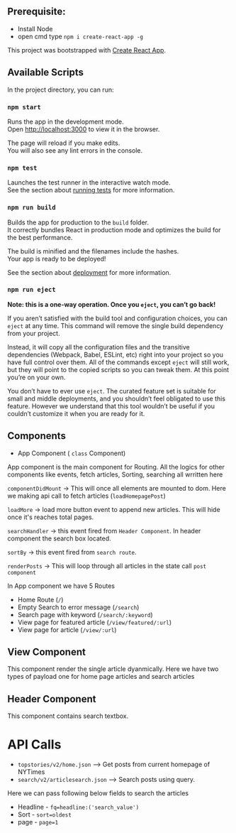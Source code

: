 ## Prerequisite:
* Install Node
* open cmd type ```npm i create-react-app -g```

This project was bootstrapped with [Create React App](https://github.com/facebook/create-react-app).

## Available Scripts

In the project directory, you can run:

### `npm start`

Runs the app in the development mode.<br />
Open [http://localhost:3000](http://localhost:3000) to view it in the browser.

The page will reload if you make edits.<br />
You will also see any lint errors in the console.

### `npm test`

Launches the test runner in the interactive watch mode.<br />
See the section about [running tests](https://facebook.github.io/create-react-app/docs/running-tests) for more information.

### `npm run build`

Builds the app for production to the `build` folder.<br />
It correctly bundles React in production mode and optimizes the build for the best performance.

The build is minified and the filenames include the hashes.<br />
Your app is ready to be deployed!

See the section about [deployment](https://facebook.github.io/create-react-app/docs/deployment) for more information.

### `npm run eject`

**Note: this is a one-way operation. Once you `eject`, you can’t go back!**

If you aren’t satisfied with the build tool and configuration choices, you can `eject` at any time. This command will remove the single build dependency from your project.

Instead, it will copy all the configuration files and the transitive dependencies (Webpack, Babel, ESLint, etc) right into your project so you have full control over them. All of the commands except `eject` will still work, but they will point to the copied scripts so you can tweak them. At this point you’re on your own.

You don’t have to ever use `eject`. The curated feature set is suitable for small and middle deployments, and you shouldn’t feel obligated to use this feature. However we understand that this tool wouldn’t be useful if you couldn’t customize it when you are ready for it.


## Components

* App Component ( `class` Component)

App component is the main component for Routing. All the logics for other components like events, fetch articles, Sorting, searching all wrritten here

`componentDidMount` -> This will once all elements are mounted to dom. Here we making api call to fetch  articles (`loadHomepagePost`)

`loadMore` -> load more button event to append new articles. This will hide once it's reaches total pages.

`searchHandler` -> this event fired from `Header Component`. In header component the search box located.


`sortBy` -> this event fired from `search route`.

`renderPosts` -> This will loop through all articles in the state call `post component`

In App component we have 5 Routes

* Home Route (`/`)
* Empty Search to error message (`/search`)
* Search page with keyword (`/search/:keyword`)
* View page for featured article (`/view/featured/:url`)
* View page for article (`/view/:url`)

## View Component

This component render the single article dyanmically. Here we have two types of
payload one for home page articles and search articles

## Header Component

This component contains search textbox.


# API Calls

* `topstories/v2/home.json` --> Get posts from current homepage of NYTimes
*  `search/v2/articlesearch.json` --> Search posts using query.

Here we can pass following below fields to search the articles

* Headline - `fq=headline:('search_value')`
* Sort     - `sort=oldest`
* page     - `page=1`
